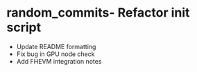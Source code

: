 # random_commits- Refactor init script
- Update README formatting
- Fix bug in GPU node check
- Add FHEVM integration notes

